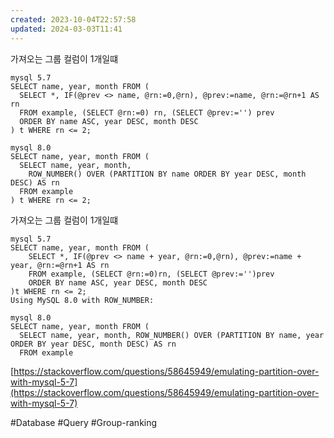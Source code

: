 ```yaml
---
created: 2023-10-04T22:57:58
updated: 2024-03-03T11:41
---
```

가져오는 그룹 컬럼이 1개일떄

```
mysql 5.7
SELECT name, year, month FROM (
  SELECT *, IF(@prev <> name, @rn:=0,@rn), @prev:=name, @rn:=@rn+1 AS rn
  FROM example, (SELECT @rn:=0) rn, (SELECT @prev:='') prev
  ORDER BY name ASC, year DESC, month DESC
) t WHERE rn <= 2;

mysql 8.0 
SELECT name, year, month FROM (
  SELECT name, year, month, 
    ROW_NUMBER() OVER (PARTITION BY name ORDER BY year DESC, month DESC) AS rn
  FROM example
) t WHERE rn <= 2;
```

가져오는 그룹 컬럼이 1개일떄

```
mysql 5.7
SELECT name, year, month FROM (
    SELECT *, IF(@prev <> name + year, @rn:=0,@rn), @prev:=name + year, @rn:=@rn+1 AS rn
    FROM example, (SELECT @rn:=0)rn, (SELECT @prev:='')prev
    ORDER BY name ASC, year DESC, month DESC
)t WHERE rn <= 2;
Using MySQL 8.0 with ROW_NUMBER:

mysql 8.0
SELECT name, year, month FROM (
  SELECT name, year, month, ROW_NUMBER() OVER (PARTITION BY name, year ORDER BY year DESC, month DESC) AS rn
  FROM example
```

[https://stackoverflow.com/questions/58645949/emulating-partition-over-with-mysql-5-7](https://stackoverflow.com/questions/58645949/emulating-partition-over-with-mysql-5-7)

#Database 
#Query 
#Group-ranking